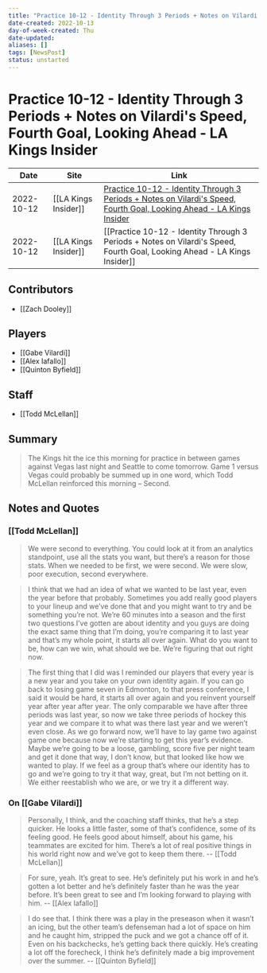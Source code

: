 ```yaml
---
title: "Practice 10-12 - Identity Through 3 Periods + Notes on Vilardi's Speed, Fourth Goal, Looking Ahead - LA Kings Insider"
date-created: 2022-10-13
day-of-week-created: Thu
date-updated: 
aliases: []
tags: [NewsPost]
status: unstarted
---
```


# Practice 10-12 - Identity Through 3 Periods + Notes on Vilardi's Speed, Fourth Goal, Looking Ahead - LA Kings Insider

Date | Site | Link
---|---|---
2022-10-12 | [[LA Kings Insider]] | [Practice 10-12 - Identity Through 3 Periods + Notes on Vilardi's Speed, Fourth Goal, Looking Ahead - LA Kings Insider](https://lakingsinsider.com/2022/10/12/practice-10-12-identity-through-3-periods-notes-on-vilardis-speed-fourth-goal-looking-ahead/)
2022-10-12 | [[LA Kings Insider]] | [[Practice 10-12 - Identity Through 3 Periods + Notes on Vilardi's Speed, Fourth Goal, Looking Ahead - LA Kings Insider]]


## Contributors
- [[Zach Dooley]]


## Players
- [[Gabe Vilardi]]
- [[Alex Iafallo]]
- [[Quinton Byfield]]


## Staff
- [[Todd McLellan]]


## Summary
>The Kings hit the ice this morning for practice in between games against Vegas last night and Seattle to come tomorrow.
>Game 1 versus Vegas could probably be summed up in one word, which Todd McLellan reinforced this morning – Second. 


## Notes and Quotes
### [[Todd McLellan]]
> We were second to everything. You could look at it from an analytics standpoint, use all the stats you want, but there’s a reason for those stats. When we needed to be first, we were second. We were slow, poor execution, second everywhere.

> I think that we had an idea of what we wanted to be last year, even the year before that probably. Sometimes you add really good players to your lineup and we’ve done that and you might want to try and be something you’re not. We’re 60 minutes into a season and the first two questions I’ve gotten are about identity and you guys are doing the exact same thing that I’m doing, you’re comparing it to last year and that’s my whole point, it starts all over again. What do you want to be, how can we win, what should we be. We’re figuring that out right now.

> The first thing that I did was I reminded our players that every year is a new year and you take on your own identity again. If you can go back to losing game seven in Edmonton, to that press conference, I said it would be hard, it starts all over again and you reinvent yourself year after year after year. The only comparable we have after three periods was last year, so now we take three periods of hockey this year and we compare it to what was there last year and we weren’t even close. As we go forward now, we’ll have to lay game two against game one because now we’re starting to get this year’s evidence. Maybe we’re going to be a loose, gambling, score five per night team and get it done that way, I don’t know, but that looked like how we wanted to play. If we feel as a group that’s where our identity has to go and we’re going to try it that way, great, but I’m not betting on it. We either reestablish who we are, or we try it a different way.

### On [[Gabe Vilardi]]
> Personally, I think, and the coaching staff thinks, that he’s a step quicker. He looks a little faster, some of that’s confidence, some of its feeling good. He feels good about himself, about his game, his teammates are excited for him. There’s a lot of real positive things in his world right now and we’ve got to keep them there. -- [[Todd McLellan]]

> For sure, yeah. It’s great to see. He’s definitely put his work in and he’s gotten a lot better and he’s definitely faster than he was the year before. It’s been great to see and I’m looking forward to playing with him. -- [[Alex Iafallo]]

> I do see that. I think there was a play in the preseason when it wasn’t an icing, but the other team’s defenseman had a lot of space on him and he caught him, stripped the puck and we got a chance off of it. Even on his backchecks, he’s getting back there quickly. He’s creating a lot off the forecheck, I think he’s definitely made a big improvement over the summer. -- [[Quinton Byfield]]



